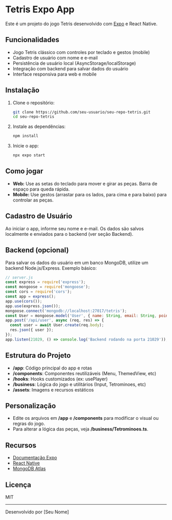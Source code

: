 # Tetris Expo App

Este é um projeto do jogo Tetris desenvolvido com [Expo](https://expo.dev) e React Native.

## Funcionalidades

- Jogo Tetris clássico com controles por teclado e gestos (mobile)
- Cadastro de usuário com nome e e-mail
- Persistência de usuário local (AsyncStorage/localStorage)
- Integração com backend para salvar dados do usuário
- Interface responsiva para web e mobile

## Instalação

1. Clone o repositório:

   ```bash
   git clone https://github.com/seu-usuario/seu-repo-tetris.git
   cd seu-repo-tetris
   ```

2. Instale as dependências:

   ```bash
   npm install
   ```

3. Inicie o app:

   ```bash
   npx expo start
   ```

## Como jogar

- **Web:** Use as setas do teclado para mover e girar as peças. Barra de espaço para queda rápida.
- **Mobile:** Use gestos (arrastar para os lados, para cima e para baixo) para controlar as peças.

## Cadastro de Usuário

Ao iniciar o app, informe seu nome e e-mail. Os dados são salvos localmente e enviados para o backend (ver seção Backend).

## Backend (opcional)

Para salvar os dados do usuário em um banco MongoDB, utilize um backend Node.js/Express. Exemplo básico:

```js
// server.js
const express = require('express');
const mongoose = require('mongoose');
const cors = require('cors');
const app = express();
app.use(cors());
app.use(express.json());
mongoose.connect('mongodb://localhost:27017/tetris');
const User = mongoose.model('User', { name: String, email: String, point: String, level: String });
app.post('/api/user', async (req, res) => {
  const user = await User.create(req.body);
  res.json({ user });
});
app.listen(21029, () => console.log('Backend rodando na porta 21029'));
```

## Estrutura do Projeto

- **/app**: Código principal do app e rotas
- **/components**: Componentes reutilizáveis (Menu, ThemedView, etc)
- **/hooks**: Hooks customizados (ex: usePlayer)
- **/business**: Lógica do jogo e utilitários (Input, Tetrominoes, etc)
- **/assets**: Imagens e recursos estáticos

## Personalização

- Edite os arquivos em **/app** e **/components** para modificar o visual ou regras do jogo.
- Para alterar a lógica das peças, veja **/business/Tetrominoes.ts**.

## Recursos

- [Documentação Expo](https://docs.expo.dev/)
- [React Native](https://reactnative.dev/)
- [MongoDB Atlas](https://www.mongodb.com/atlas/database)

## Licença

MIT

---
Desenvolvido por [Seu Nome]

